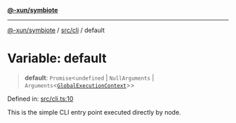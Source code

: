 [**@-xun/symbiote**](../../../README.md)

***

[@-xun/symbiote](../../../README.md) / [src/cli](../README.md) / default

# Variable: default

> **default**: `Promise`\<`undefined` \| `NullArguments` \| `Arguments`\<[`GlobalExecutionContext`](../../configure/type-aliases/GlobalExecutionContext.md)\>\>

Defined in: [src/cli.ts:10](https://github.com/Xunnamius/symbiote/blob/15d3444639e5919af49429f7c60a387a77f22b82/src/cli.ts#L10)

This is the simple CLI entry point executed directly by node.
